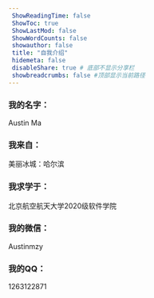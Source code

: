 ```yaml
---
 ShowReadingTime: false
 ShowToc: true
 ShowLastMod: false
 ShowWordCounts: false
 showauthor: false 
 title: "自我介绍"
 hidemeta: false
 disableShare: true # 底部不显示分享栏
 showbreadcrumbs: false #顶部显示当前路径
---
```

### 我的名字：
Austin Ma
### 我来自：
美丽冰城：哈尔滨
### 我求学于：
北京航空航天大学2020级软件学院
### 我的微信：
Austinmzy
### 我的QQ：
1263122871


